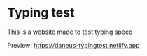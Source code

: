 # Typing test

This is a website made to test typing speed

Preview: https://daneus-typingtest.netlify.app
